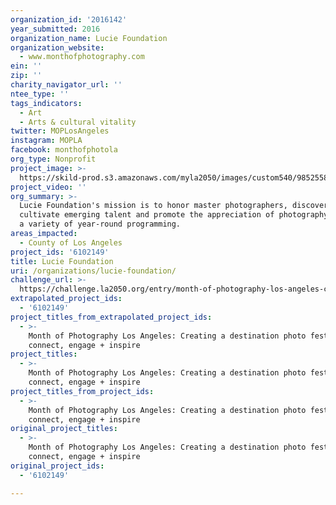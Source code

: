 ```yaml
---
organization_id: '2016142'
year_submitted: 2016
organization_name: Lucie Foundation
organization_website:
  - www.monthofphotography.com
ein: ''
zip: ''
charity_navigator_url: ''
ntee_type: ''
tags_indicators:
  - Art
  - Arts & cultural vitality
twitter: MOPLosAngeles
instagram: MOPLA
facebook: monthofphotola
org_type: Nonprofit
project_image: >-
  https://skild-prod.s3.amazonaws.com/myla2050/images/custom540/9852558165741-team90.jpg
project_video: ''
org_summary: >-
  Lucie Foundation's mission is to honor master photographers, discover and
  cultivate emerging talent and promote the appreciation of photography through
  a variety of year-round programming.
areas_impacted:
  - County of Los Angeles
project_ids: '6102149'
title: Lucie Foundation
uri: /organizations/lucie-foundation/
challenge_url: >-
  https://challenge.la2050.org/entry/month-of-photography-los-angeles-creating-a-destination-photo-festival-to-connect-engage-inspire
extrapolated_project_ids:
  - '6102149'
project_titles_from_extrapolated_project_ids:
  - >-
    Month of Photography Los Angeles: Creating a destination photo festival to
    connect, engage + inspire
project_titles:
  - >-
    Month of Photography Los Angeles: Creating a destination photo festival to
    connect, engage + inspire
project_titles_from_project_ids:
  - >-
    Month of Photography Los Angeles: Creating a destination photo festival to
    connect, engage + inspire
original_project_titles:
  - >-
    Month of Photography Los Angeles: Creating a destination photo festival to
    connect, engage + inspire
original_project_ids:
  - '6102149'

---
```

